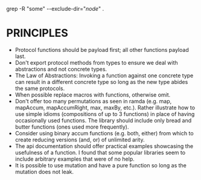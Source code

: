 grep -R "some" --exclude-dir="*node*" .

# PRINCIPLES

* Protocol functions should be payload first; all other functions payload last.
* Don't export protocol methods from types to ensure we deal with abstractions and not concrete types.
* The Law of Abstractions: Invoking a function against one concrete type can result in a different concrete type so long as the new type abides the same protocols.
* When possible replace macros with functions, otherwise omit.
* Don't offer too many permutations as seen in ramda (e.g. map, mapAccum, mapAccumRight, max, maxBy, etc.).  Rather illustrate how to use simple idioms (compositions of up to 3 functions) in place of having occasionally used functions.  The library should include only bread and butter functions (ones used more frequently).
* Consider using binary accum functions (e.g. both, either) from which to create reducing versions (and, or) of unlimited arity.
* The api documentation should offer practical examples showcasing the usefulness of a function.  I found that some popular libraries seem to include arbitrary examples that were of no help.
* It is possible to use mutation and have a pure function so long as the mutation does not leak.